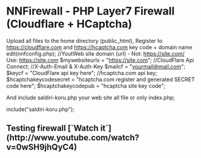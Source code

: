 NNFirewall - PHP Layer7 Firewall (Cloudflare + HCaptcha)
=========

Upload all files to the home directory (public_html),
Register to https://cloudflare.com and https://hcaptcha.com key code + domain name edit(nnfconfig.php);
//YoutWeb site domain (url) - Not: https://site.com/ Use: https://site.com
$mywebsiteurlx = "https://site.com";
//CloudFlare Api Connect;
//X-Auth-Email & X-Auth-Key
$mailcf = "yourmail@mail.com";
$keycf = "CloudFlare api key here";
//hcaptcha.com api key;
$hcaptchakeycodesecret = "hcaptcha.com register and generated SECRET code here";
$hcaptchakeycodepub = "hcaptcha site key code";

And include saldiri-koru.php your web site all file or only index.php;

include("saldiri-koru.php");


<h2>Testing firewall [`Watch it`](http://www.youtube.com/watch?v=0wSH9jhQyC4) </h2>
